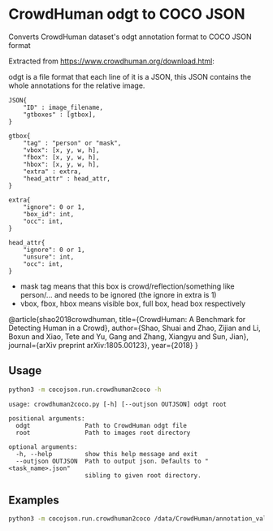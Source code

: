 # CrowdHuman odgt to COCO JSON

Converts CrowdHuman dataset's odgt annotation format to COCO JSON format

Extracted from https://www.crowdhuman.org/download.html:

odgt is a file format that each line of it is a JSON, this JSON contains the whole annotations for the relative image. 
```
JSON{
    "ID" : image_filename,
    "gtboxes" : [gtbox], 
}

gtbox{
    "tag" : "person" or "mask", 
    "vbox": [x, y, w, h],
    "fbox": [x, y, w, h],
    "hbox": [x, y, w, h],
    "extra" : extra, 
    "head_attr" : head_attr, 
}

extra{
    "ignore": 0 or 1,
    "box_id": int,
    "occ": int,
}

head_attr{
    "ignore": 0 or 1,
    "unsure": int,
    "occ": int,
}
```
- mask tag means that this box is crowd/reflection/something like person/... and needs to be ignored (the ignore in extra is 1)
- vbox, fbox, hbox means visible box, full box, head box respectively

@article{shao2018crowdhuman,
    title={CrowdHuman: A Benchmark for Detecting Human in a Crowd},
    author={Shao, Shuai and Zhao, Zijian and Li, Boxun and Xiao, Tete and Yu, Gang and Zhang, Xiangyu and Sun, Jian},
    journal={arXiv preprint arXiv:1805.00123},
    year={2018}
}

## Usage

```bash
python3 -m cocojson.run.crowdhuman2coco -h
```

```
usage: crowdhuman2coco.py [-h] [--outjson OUTJSON] odgt root

positional arguments:
  odgt               Path to CrowdHuman odgt file
  root               Path to images root directory

optional arguments:
  -h, --help         show this help message and exit
  --outjson OUTJSON  Path to output json. Defaults to "<task_name>.json"
                     sibling to given root directory.
```

## Examples

```bash
python3 -m cocojson.run.crowdhuman2coco /data/CrowdHuman/annotation_val.odgt /data/CrowdHuman/val_images
```

